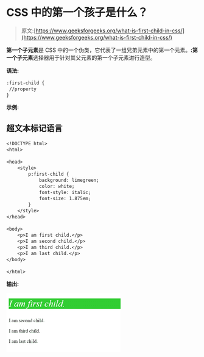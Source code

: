 # CSS 中的第一个孩子是什么？

> 原文:[https://www.geeksforgeeks.org/what-is-first-child-in-css/](https://www.geeksforgeeks.org/what-is-first-child-in-css/)

**第一个子元素**是 CSS 中的一个伪类，它代表了一组兄弟元素中的第一个元素。**:第一个子元素**选择器用于针对其父元素的第一个子元素进行造型。

**语法:**

```
:first-child {
 //property
}
```

**示例:**

## 超文本标记语言

```
<!DOCTYPE html> 
<html> 

<head> 
    <style> 
        p:first-child { 
            background: limegreen; 
            color: white; 
            font-style: italic; 
            font-size: 1.875em; 
        } 
    </style> 
</head> 

<body> 
    <p>I am first child.</p>
    <p>I am second child.</p>
    <p>I am third child.</p>
    <p>I am last child.</p>
</body> 

</html> 
```

**输出:**

![](img/30110c9560f0011d45c53b596534917b.png)